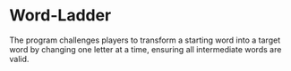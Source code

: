 # Word-Ladder
The program challenges players to transform a starting word into a target word by changing one letter at a time, ensuring all intermediate words are valid.
